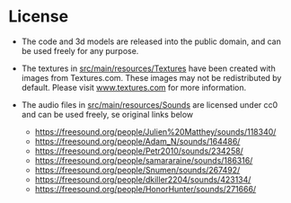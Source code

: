 
# License

- The code and 3d models are released into the public domain, and can be used freely for any purpose.


- The textures in [src/main/resources/Textures](src/main/resources/Textures) have been created with images from Textures.com. These images may not be redistributed by default. Please visit www.textures.com for more information.
 
- The audio files in  [src/main/resources/Sounds](src/main/resources/Sounds) are licensed under cc0 and can be used freely, se original links below
    
    - https://freesound.org/people/Julien%20Matthey/sounds/118340/
    - https://freesound.org/people/Adam_N/sounds/164486/
    - https://freesound.org/people/Petr2010/sounds/234258/
    - https://freesound.org/people/samararaine/sounds/186316/
    - https://freesound.org/people/Snumen/sounds/267492/
    - https://freesound.org/people/dkiller2204/sounds/423134/
    - https://freesound.org/people/HonorHunter/sounds/271666/